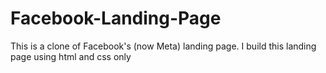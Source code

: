 # Facebook-Landing-Page
This is a clone of Facebook's (now Meta) landing page.
I build this landing page using html and css only
